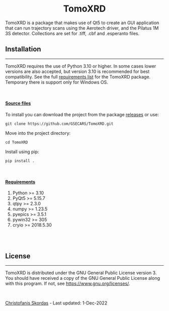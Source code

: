 <h1 align="center">TomoXRD</h1>

TomoXRD is a package that makes use of Qt5 to create an GUI application that can run trajectory scans using 
the Aerotech driver, and the Pilatus 1M 3S detector. Collections are set for .tiff, .cbf and .esperanto files.

## Installation

---

TomoXRD requires the use of Python 3.10 or higher. In some cases lower versions are also accepted,
but version 3.10 is recommended for best compatibility. See the full [requirements list](#urequirementsu)
for the TomoXRD package. Temporary there is support only for Windows OS. 

<br />

#### <u>Source files</u>
To install you can download the project from the package 
[releases](https://github.com/GSECARS/TomoXRD/releases) 
or use: 
````
git clone https://github.com/GSECARS/TomoXRD.git
````
Move into the project directory: 
````
cd TomoXRD
````
Install using pip: 
````
pip install .
````

<br />

#### <u>Requirements</u>
1. Python >= 3.10
2. PyQt5 >= 5.15.7
3. qtpy >= 2.3.0
4. numpy >= 1.23.5
5. pyepics >= 3.5.1
6. pywin32 >= 305
7. cryio >= 2018.5.30
<br />

<br />

## License

---

TomoXRD is distributed under the GNU General Public License version 3. You should have 
received a copy of the GNU General Public License along with this program.  If not, see 
<https://www.gnu.org/licenses/>.

<br />

[Christofanis Skordas](mailto:skordasc@uchicago.edu) - Last updated: 1-Dec-2022